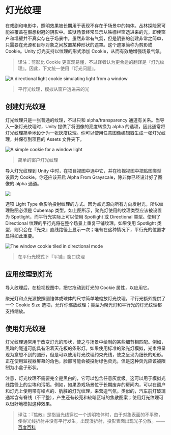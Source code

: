 <!-- # Cookies -->
# 灯光纹理

<!-- In theatre and film, lighting effects have long been used to create an impression of objects that don’t really exist in the set. Jungle explorers may appear to be covered in shadows from an imaginary tree canopy. A prison scene often shows the light coming through the barred window, even though the window and indeed the wall are not really part of the set. Though very atmospheric, the shadows are created very simply by placing a shaped mask in between the light source and the action. The mask is known as a cucoloris or cookie for short. Unity lights allow you to add cookies in the form of textures; these provide an efficient way to add atmosphere to a scene. -->

在戏剧和电影中，照明效果被长期用于表现不存在于场景中的物体。丛林探险家可能被覆盖在假想树冠的阴影中。监狱场景经常显示从铁栅栏窗透进来的光，即使窗户和墙壁并不真实存在于场景中。虽然非常有气氛，但是阴影的创建非常之简单，只需要在光源和目标对象之间放置某种形状的遮罩。这个遮罩简称为剪影或 Cookie。Unity 灯光支持以纹理的形式添加 Cookie，从而有效地增强场景气氛。

> 译注：剪影比 Cookie 更直观易懂，不过译者认为更合适的翻译是『灯光纹理』。因此，下文统一使用『灯光问题』。

![A directional light cookie simulating light from a window](https://docs.unity3d.com/uploads/Main/CookieExample.png)
<!-- > A directional light cookie simulating light from a window -->
> 平行光纹理，模拟从窗户透进来的光

<!-- ## Creating a Cookie -->
## 创建灯光纹理

<!-- A cookie is just an ordinary texture but only the alpha/transparency channel is relevant. When you import a cookie, Unity gives you the option to convert the brightness of the image to alpha so it is often easier to design your cookie as a grayscale texture. You can use any available image editor to create a cookie and save it to your project’s Assets folder. -->

灯光纹理只是一张普通的纹理，不过只和 alpha/transparency 通道有关系。当导入一张灯光纹理时，Unity 提供了将图像的亮度转换为 alpha 的选项，因此通常将灯光纹理简单地设计为一张灰度纹理。你可以使用任意图像编辑器生成一张灯光纹理，并保存到项目的 Assets 文件夹下。

![A simple cookie for a window light](https://docs.unity3d.com/uploads/Main/Cookie.png)
<!-- > A simple cookie for a window light -->
> 简单的窗户灯光纹理

<!-- When the cookie is imported into Unity, select it from the Project view and set the Texture Type to Cookie in the inspector. You should also enable Alpha From Grayscale unless you have already designed the image’s alpha channel yourself. -->

导入灯光纹理到 Unity 中时，在项目视图中选中它，并在检视视图中把贴图类型设置为 Cookie。你还应该开启 Alpha From Grayscale，除非你已经设计好了图像的 alpha 通道。

![](https://docs.unity3d.com/uploads/Main/CookieImportSettings.png)

<!-- The Light Type affects the way the cookie is projected by the light. Since a point light projects in all directions, the cookie texture must be in the form of a Cubemap. A spot light should use a cookie with the type set to Spotlight but a directional light can actually use either the Spotlight or Directional options. A directional light with a directional cookie will repeat the cookie in a tiled pattern all over the scene. When a spotlight cookie is used, the cookie will appear just once in the direct path of the “beam” of the light; this is the only case where the position of a directional light is important. -->

选项 Light Type 会影响投射纹理的方式。因为点光源向所有方向发射光，所以纹理贴图必须是 Cubemap 类型。如上图所示，聚光灯使用的纹理类型应该被设置为 Spotlight，而平行光实际上可以使用 Spotlight 或 Directional 类型。使用了 Directional 纹理的平行光将在整个场景上重复平铺纹理。如果使用 Spotlight 类型，则只会在『光束』直线路径上显示一次；唯有在这种情况下，平行光的位置才显得如此重要。

![The window cookie tiled in directional mode](https://docs.unity3d.com/uploads/Main/CookieDirectional.png)
<!-- > The window cookie “tiled” in directional mode -->
> 在平行光模式下『平铺』窗口纹理

<!-- ## Applying a Cookie to a light -->
## 应用纹理到灯光

<!-- When the texture is imported, drag it to the Light’s Cookie property in the inspector to apply it. -->

导入纹理后，在检视视图中，把它拖动到灯光的 Cookie 属性，以应用它。

<!-- The spot light and point light simply scale the cookie according to the size of the cone or sphere. The directional light has an additional option Cookie Size that lets you scale the cookie yourself; the scaling works with both Spotlight and Directional cookie types. -->

聚光灯和点光源按照圆锥体或球体的尺寸简单地缩放灯光纹理。平行光额外提供了一个 Cookie Size 选项，允许你缩放纹理；类型为聚光灯和平行光的灯光纹理都支持缩放。

<!-- ## Uses of Cookies -->
## 使用灯光纹理

<!-- Cookies are often used to change the shape of a light so it matches a detail “painted” in the scene. For example, a dark tunnel may have striplights along the ceiling. If you use standard spot lights for illumination then the beams will have an unexpected round shape but you could use cookies to restrict the lights to a thin rectangle. A monitor screen may cast a green glow onto the face of the character using it but the glow should be restricted to a small box shape. -->

灯光纹理通常用于改变灯光的形状，使之与场景中绘制的某些细节相匹配。例如，黑暗的隧道可能具有沿着天花板的条形灯。如果使用标准的聚光灯模拟，光束将呈现为意想不到的圆形，但是可以使用灯光纹理约束光线，使之呈现为细长的矩形。正在使用监视器屏幕的角色，脸部可能会被投射绿色荧光，但是这种荧光应该被限制为小盒子形状。

<!-- Note that a cookie need not be completely black and white but can also incorporate any grayscale level. This can be useful for simulating dust or dirt in the path of the light. For example, if a game scene takes place in a long abandoned house, you could add atmosphere by using “dirty” cookies with noise on the windows and other light sources. Similarly, car headlight glass usually contains ridges that create “caustic” patterns of slightly lighter and darker areas in the beam; another good use for a cookie. -->

注意，灯光纹理不需要完全是黑白的，它可以包含任意灰度级。这可以用于模拟光线路径上的尘埃和污垢。例如，如果游戏场景位于长期废弃的房间内，可以在窗户和灯光上使用带有噪点的、肮脏的灯光纹理，来营造气氛。类似的，汽车前灯玻璃通常含有脊线（不平整），产生还有较亮和较暗区域的焦散图案；使用灯光纹理可以很好地模拟这种效果。

> 译注：『焦散』是指当光线穿过一个透明物体时，由于对象表面的不平整，使得光线折射并没有平行发生，出现漫折射，投影表面出现光子分散。—— [百度百科](http://baike.baidu.com/view/1252562.htm)

